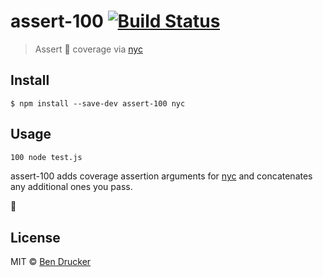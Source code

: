 # assert-100 [![Build Status](https://travis-ci.org/bendrucker/assert-100.svg?branch=master)](https://travis-ci.org/bendrucker/assert-100)

> Assert 💯 coverage via [nyc](https://github.com/istanbuljs/nyc)


## Install

```
$ npm install --save-dev assert-100 nyc
```


## Usage

```sh
100 node test.js
```

assert-100 adds coverage assertion arguments for [nyc](https://github.com/istanbuljs/nyc) and concatenates any additional ones you pass. 

💯

## License

MIT © [Ben Drucker](http://bendrucker.me)
